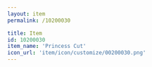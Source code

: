 ```yaml
---
layout: item
permalink: /10200030

title: Item
id: 10200030
item_name: 'Princess Cut'
icon_url: 'item/icon/customize/00200030.png'
---
```

